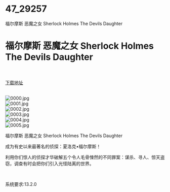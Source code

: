 # 47_29257
福尔摩斯 恶魔之女 Sherlock Holmes The Devils Daughter
# 福尔摩斯 恶魔之女 Sherlock Holmes The Devils Daughter
 <br/></br>
[下载地址](https://www.switch520.cc/article/29257 "下载地址")
<br/></br>

<p><img title="0000.jpg" src="https://www.switch520.cc/muke_img/2022_04_07_5fc40fe456c65.jpg" alt="0000.jpg"><br>
<img title="0001.jpg" src="https://www.switch520.cc/muke_img/2022_04_07_da952796c3ba0.jpg" alt="0001.jpg"><br>
<img title="0002.jpg" src="https://www.switch520.cc/muke_img/2022_04_07_12e875e443082.jpg" alt="0002.jpg"><br>
<img title="0003.jpg" src="https://www.switch520.cc/muke_img/2022_04_07_240d8ac1d4828.jpg" alt="0003.jpg"><br>
<img title="0004.jpg" src="https://www.switch520.cc/muke_img/2022_04_07_889053e8cc30f.jpg" alt="0004.jpg"><br>
<img title="0005.jpg" src="https://www.switch520.cc/muke_img/2022_04_07_ac190f11284eb.jpg" alt="0005.jpg"></p>
<p>福尔摩斯 恶魔之女 Sherlock Holmes The Devils Daughter</p>
<p>成为有史以来最著名的侦探：夏洛克•福尔摩斯！</p>
<p>利用你们惊人的侦探才华破解五个令人毛骨悚然的不同罪案：谋杀、寻人、惊天盗窃，调查有时会把你们引入光怪陆离的世界。</p>
<p>&nbsp;</p>
<p>系统要求:13.2.0</p>



